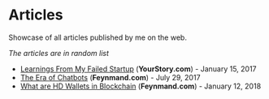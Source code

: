 # Articles
Showcase of all articles published by me on the web.

_The articles are in random list_

* [Learnings From My Failed Startup](https://yourstory.com/mystory/37c7312798-learnings-from-my-fail) (**YourStory.com**) - January 15, 2017
* [The Era of Chatbots](https://feynmand.com/the-era-of-chatbots/) (**Feynmand.com**) - July 29, 2017
* [What are HD Wallets in Blockchain](https://feynmand.com/hierarchical-deterministic-hd-wallets/) (**Feynmand.com**) - January 12, 2018

